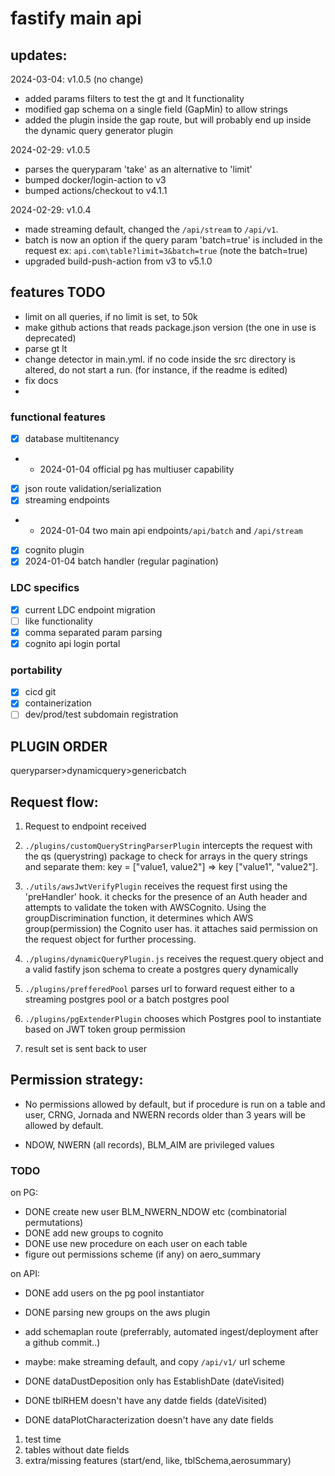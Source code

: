 # fastify main api


## updates: 

2024-03-04: v1.0.5 (no change)
- added params filters to test the gt and lt functionality
- modified gap schema on a single field (GapMin) to allow strings 
- added the plugin inside the gap route, but will probably end up inside
the dynamic query generator plugin 

2024-02-29: v1.0.5
- parses the queryparam 'take' as an alternative to 'limit' 
- bumped docker/login-action to v3
- bumped actions/checkout to v4.1.1

2024-02-29: v1.0.4
- made streaming default, changed the `/api/stream` to `/api/v1`.
- batch is now an option if the query param 'batch=true' is included in the request
ex: `api.com\table?limit=3&batch=true` (note the batch=true)
- upgraded build-push-action from v3 to v5.1.0

## features TODO

- limit on all queries, if no limit is set, to 50k
- make github actions that reads package.json version (the one in use is deprecated)
- parse gt lt 
- change detector in main.yml. if no code inside the src directory is altered, do not start a run. (for instance, if the readme is edited)
- fix docs
- 

### functional features
- [x] database multitenancy
- - 2024-01-04 official pg has multiuser capability 
- [x] json route validation/serialization
- [x] streaming endpoints 
- - 2024-01-04 two main api endpoints`/api/batch` and `/api/stream`
- [x] cognito plugin
- [x] 2024-01-04 batch handler (regular pagination)

### LDC specifics
- [x] current LDC endpoint migration
- [ ] like functionality
- [x] comma separated param parsing
- [x] cognito api login portal

### portability
- [x] cicd git
- [x] containerization 
- [ ] dev/prod/test subdomain registration

## PLUGIN ORDER
queryparser>dynamicquery>genericbatch

## Request flow:

1. Request to endpoint received

2. `./plugins/customQueryStringParserPlugin` intercepts the request with the qs (querystring) package to check for arrays in the query strings and separate them: key = ["value1, value2"] => key ["value1", "value2"].

3. `./utils/awsJwtVerifyPlugin` receives the request first using the 'preHandler' hook. it checks for the presence of an Auth header and attempts to validate the token with AWSCognito. Using the groupDiscrimination function, it determines which AWS group(permission) the Cognito user has. it attaches said permission on the request object for further processing.

4. `./plugins/dynamicQueryPlugin.js` receives the request.query object and a valid fastify json schema to create a postgres query dynamically

5. `./plugins/prefferedPool` parses url to forward request either to a streaming postgres pool or a batch postgres pool

6. `./plugins/pgExtenderPlugin` chooses which Postgres pool to instantiate based on JWT token group permission 

7. result set is sent back to user



## Permission strategy: 

- No permissions allowed by default, but if procedure is run on a table and user,
CRNG, Jornada and NWERN records older than 3 years will be allowed by default. 

- NDOW, NWERN (all records), BLM_AIM are privileged values 

### TODO
on PG:
- DONE create new user BLM_NWERN_NDOW etc (combinatorial permutations)
- DONE add new groups to cognito
- DONE use new procedure on each user on each table 
- figure out permissions scheme (if any) on aero_summary

on API:
- DONE add users on the pg pool instantiator
- DONE parsing new groups on the aws plugin
- add schemaplan route (preferrably, automated ingest/deployment after a github commit..)
- maybe: make streaming default, and copy `/api/v1/` url scheme 


- DONE dataDustDeposition only has EstablishDate (dateVisited)
- DONE tblRHEM doesn't have any datde fields (dateVisited)
- DONE dataPlotCharacterization doesn't have any date fields


 1. test time
 2. tables without date fields 
 3. extra/missing features (start/end, like,  tblSchema,aerosummary)


